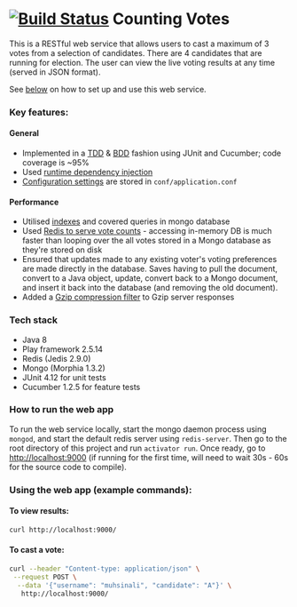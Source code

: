 [![Build Status](https://travis-ci.org/muhsinali/counting-votes.svg?branch=master)](https://travis-ci.org/muhsinali/counting-votes)
Counting Votes
=================================
This is a RESTful web service that allows users to cast a maximum of 3 votes from a selection of candidates. There are 4 candidates that are running for election. The user can view the live voting results at any time (served in JSON format).

See [below](https://github.com/muhsinali/counting-votes/blob/master/README.md#how-to-run-the-web-app) on how to set up and use this web service. 


### Key features:
#### General
- Implemented in a [TDD](https://github.com/muhsinali/counting-votes/blob/7c637c730f06494a4bc6ca533568f3ce504be5ef/test/VoterDAOTest.java) & [BDD](https://github.com/muhsinali/counting-votes/blob/master/test/resources/features/HomeController.feature) fashion using JUnit and Cucumber; code coverage is ~95%
- Used [runtime dependency injection](https://github.com/muhsinali/counting-votes/blob/2426397301b306840ec6809cc506a034aafd31ef/app/controllers/HomeController.java#L21-L29)
- [Configuration settings](https://github.com/muhsinali/counting-votes/blob/f11e7354275dfea6bc80a88220ee4f6b7ee2496d/conf/application.conf#L13-L17) are stored in `conf/application.conf`

#### Performance
- Utilised [indexes](https://github.com/muhsinali/counting-votes/blob/7c637c730f06494a4bc6ca533568f3ce504be5ef/app/models/Voter.java#L17-L25) and covered queries in mongo database
- Used [Redis to serve vote counts](https://github.com/muhsinali/counting-votes/blob/7c637c730f06494a4bc6ca533568f3ce504be5ef/app/daos/VoterDAO.java#L71-L78) - accessing in-memory DB is much faster than looping over the all votes stored in a Mongo database as they're stored on disk
- Ensured that updates made to any existing voter's voting preferences are made directly in the database. Saves having to pull the document, convert to a Java object, update, convert back to a Mongo document, and insert it back into the database (and removing the old document).
- Added a [Gzip compression filter](https://github.com/muhsinali/counting-votes/blob/7c637c730f06494a4bc6ca533568f3ce504be5ef/app/Filters.java) to Gzip server responses


### Tech stack
- Java 8
- Play framework 2.5.14
- Redis (Jedis 2.9.0)
- Mongo (Morphia 1.3.2)
- JUnit 4.12 for unit tests
- Cucumber 1.2.5 for feature tests


### How to run the web app
To run the web service locally, start the mongo daemon process using `mongod`, and start the default redis server using `redis-server`.
Then go to the root directory of this project and run `activator run`. Once ready, go to [http://localhost:9000](http://localhost:9000) (if running for the first time, will need to wait 30s - 60s for the source code to compile).


### Using the web app (example commands):
#### To view results:
```bash
curl http://localhost:9000/
```

#### To cast a vote:
```bash
curl --header "Content-type: application/json" \
 --request POST \
  --data '{"username": "muhsinali", "candidate": "A"}' \
   http://localhost:9000/
```





